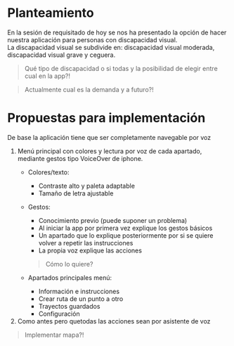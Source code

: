 # Planteamiento
En la sesión de requisitado de hoy se nos ha presentado la opción de hacer nuestra aplicación para personas con discapacidad visual.   
La discapacidad visual se subdivide en: discapacidad visual moderada, discapacidad visual grave y ceguera.

> Qué tipo de discapacidad o si todas y la posibilidad de elegir entre cual en la app?!

> Actualmente cual es la demanda y a futuro?! 

# Propuestas para implementación
De base la aplicación tiene que ser completamente navegable por voz
1. Menú principal con colores y lectura por voz de cada apartado, mediante gestos tipo VoiceOver de iphone. 
    - Colores/texto: 
        - Contraste alto y paleta adaptable
        - Tamaño de letra ajustable
    - Gestos:
        - Conocimiento previo (puede suponer un problema)
        - Al iniciar la app por primera vez explique los gestos básicos
        - Un apartado que lo explique posteriormente por si se quiere volver a repetir las instrucciones
        - La propia voz explique las acciones   

        > Cómo lo quiere?
    - Apartados principales menú:
        - Información e instrucciones 
        - Crear ruta de un punto a otro
        - Trayectos guardados
        - Configuración
2. Como antes pero quetodas las acciones sean por asistente de voz

> Implementar mapa?!


